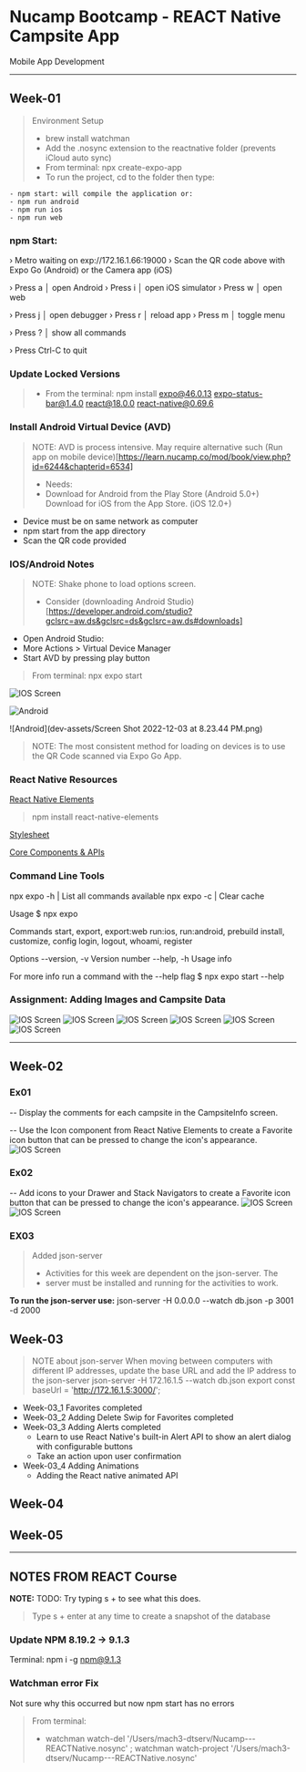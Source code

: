 # Nucamp Bootcamp - REACT Native Campsite App
 Mobile App Development

---
## Week-01
> Environment Setup
>- brew install watchman
>- Add the .nosync extension to the reactnative folder (prevents iCloud auto sync)
>- From terminal: npx create-expo-app
>- To run the project, cd to the folder then type:

```
- npm start: will compile the application or:
- npm run android
- npm run ios
- npm run web
```

### npm Start:
› Metro waiting on exp://172.16.1.66:19000
› Scan the QR code above with Expo Go (Android) or the Camera app (iOS)

› Press a │ open Android
› Press i │ open iOS simulator
› Press w │ open web

› Press j │ open debugger
› Press r │ reload app
› Press m │ toggle menu

› Press ? │ show all commands

› Press Ctrl-C to quit

### Update Locked Versions

>- From the terminal: npm install expo@46.0.13 expo-status-bar@1.4.0 react@18.0.0 react-native@0.69.6

### Install Android Virtual Device (AVD)
> NOTE: AVD is process intensive. May require alternative such
> (Run app on mobile device)[https://learn.nucamp.co/mod/book/view.php?id=6244&chapterid=6534]
> - Needs:
> - Download for Android from the Play Store (Android 5.0+)
    Download for iOS from the App Store. (iOS 12.0+)

- Device must be on same network as computer
- npm start from the app directory
- Scan the QR code provided

### IOS/Android Notes
> NOTE: Shake phone to load options screen.
> - Consider (downloading Android Studio)[https://developer.android.com/studio?gclsrc=aw.ds&gclsrc=ds&gclsrc=aw.ds#downloads]
- Open Android Studio:
- More Actions > Virtual Device Manager
- Start AVD by pressing play button

> From terminal: npx expo start  


![IOS Screen](dev-assets/expo-from-ios-2022120392409AM.jpg)

![Android](dev-assets/2022120375449PM.png)

![Android](dev-assets/Screen Shot 2022-12-03 at 8.23.44 PM.png)

> NOTE: The most consistent method for loading on devices is to use the QR Code scanned via Expo Go App.

### React Native Resources
[React Native Elements](https://reactnativeelements.com/docs/3.4.2/getting_started)

> npm install react-native-elements

[Stylesheet](https://reactnative.dev/docs/stylesheet)

[Core Components & APIs](https://reactnative.dev/docs/components-and-apis )


### Command Line Tools

npx expo -h | List all commands available
npx expo -c | Clear cache

Usage
$ npx expo <command>

Commands
start, export, export:web
run:ios, run:android, prebuild
install, customize, config
login, logout, whoami, register

Options
--version, -v   Version number
--help, -h      Usage info

For more info run a command with the --help flag
$ npx expo start --help

### Assignment: Adding Images and Campsite Data
![IOS Screen](dev-assets/IMG_0991.PNG)
![IOS Screen](dev-assets/IMG_0992.PNG)
![IOS Screen](dev-assets/IMG_0993.PNG)
![IOS Screen](dev-assets/IMG_0994.PNG)
![IOS Screen](dev-assets/IMG_0995.PNG)
![IOS Screen](dev-assets/IMG_0996.PNG)


---
## Week-02
### Ex01
-- Display the comments for each campsite in the CampsiteInfo screen.

-- Use the Icon component from React Native Elements to create a Favorite icon button that can be pressed to change the icon's appearance.
![IOS Screen](dev-assets/IMG_1024.jpeg)

### Ex02
-- Add icons to your Drawer and Stack Navigators to create a Favorite icon button that can be pressed to change the icon's appearance.
![IOS Screen](dev-assets/IMG_1026.jpg)
![IOS Screen](dev-assets/IMG_1027.jpg)

### EX03
> Added json-server
> - Activities for this week are dependent on the json-server. The
> - server must be installed and running for the activities to work.

**To run the json-server use:**
json-server -H 0.0.0.0 --watch db.json -p 3001 -d 2000

## Week-03

> NOTE about json-server
When moving between computers with different IP addresses, update the base URL and add the IP address to the json-server
> json-server -H 172.16.1.5 --watch db.json
> export const baseUrl = 'http://172.16.1.5:3000/';

 - Week-03_1 Favorites completed
 - Week-03_2 Adding Delete Swip for Favorites completed
 - Week-03_3 Adding Alerts completed
   - Learn to use React Native's built-in Alert API to show an alert dialog with configurable buttons
   - Take an action upon user confirmation
 - Week-03_4 Adding Animations
   - Adding the React native animated API


## Week-04




## Week-05



---
## NOTES FROM REACT Course



**NOTE:**
TODO: Try typing s + to see what this does.

>  Type s + enter at any time to create a snapshot of the database

### Update NPM 8.19.2 -> 9.1.3
Terminal: npm i -g npm@9.1.3

### Watchman error Fix
Not sure why this occurred but now npm start has no errors
> From terminal:
> - watchman watch-del '/Users/mach3-dtserv/Nucamp---REACTNative.nosync' ; watchman watch-project '/Users/mach3-dtserv/Nucamp---REACTNative.nosync'
